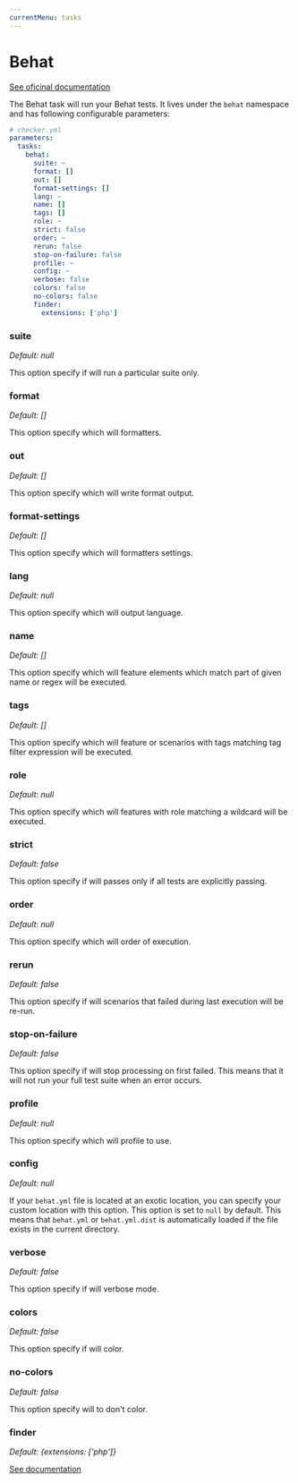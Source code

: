 ```yaml
---
currentMenu: tasks
---
```


# Behat

[See oficinal documentation](http://behat.org/)

The Behat task will run your Behat tests.
It lives under the `behat` namespace and has following configurable parameters:

```yaml
# checker.yml
parameters:
  tasks:
    behat:
      suite: ~
      format: []
      out: []
      format-settings: []
      lang: ~
      name: []
      tags: []
      role: ~
      strict: false
      order: ~
      rerun: false
      stop-on-failure: false
      profile: ~
      config: ~
      verbose: false
      colors: false
      no-colors: false
      finder:
        extensions: ['php']
```

### suite

*Default: null*

This option specify if will run a particular suite only.

### format

*Default: []*

This option specify which will formatters.

### out

*Default: []*

This option specify which will write format output.

### format-settings

*Default: []*

This option specify which will formatters settings.

### lang

*Default: null*

This option specify which will output language.

### name

*Default: []*

This option specify which will feature elements
which match part of given name or regex will be executed.

### tags

*Default: []*

This option specify which will feature or scenarios 
with tags matching tag filter expression will be executed.

### role

*Default: null*

This option specify which will features 
with role matching a wildcard will be executed.

### strict

*Default: false*

This option specify if will passes only if all tests are explicitly passing.

### order

*Default: null*

This option specify which will order of execution.

### rerun

*Default: false*

This option specify if will scenarios 
that failed during last execution will be re-run.

### stop-on-failure

*Default: false*

This option specify if will stop processing on first failed.
This means that it will not run your full test suite when an error occurs.

### profile

*Default: null*

This option specify which will profile to use.

### config

*Default: null*

If your `behat.yml` file is located at an exotic location,
you can specify your custom location with this option.
This option is set to `null` by default. 
This means that `behat.yml` or `behat.yml.dist` is automatically loaded
if the file exists in the current directory.

### verbose

*Default: false*

This option specify if will verbose mode.

### colors

*Default: false*

This option specify if will color.

### no-colors

*Default: false*

This option specify will to don't color.

### finder

*Default: {extensions: ['php']}*

[See documentation](../tasks.md#finder)
